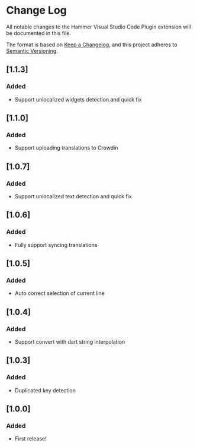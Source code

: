 # Change Log

All notable changes to the Hammer Visual Studio Code Plugin extension will be documented in this file.

The format is based on [Keep a Changelog](https://keepachangelog.com/en/1.0.0/),
and this project adheres to [Semantic Versioning](https://semver.org/spec/v2.0.0.html).

## [1.1.3]

### Added

- Support unlocalized widgets detection and quick fix
## [1.1.0]

### Added

- Support uploading translations to Crowdin

## [1.0.7]

### Added

- Support unlocalized text detection and quick fix

## [1.0.6]

### Added

- Fully support syncing translations
## [1.0.5]

### Added

- Auto correct selection of current line

## [1.0.4]

### Added

- Support convert with dart string interpolation

## [1.0.3]

### Added

- Duplicated key detection

## [1.0.0]
### Added

- First release!
